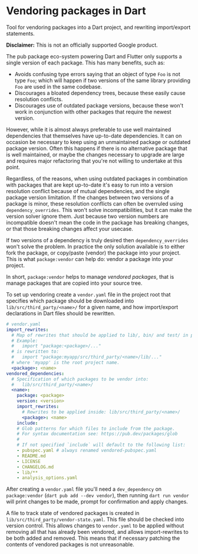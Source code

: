 # Vendoring packages in Dart

Tool for vendoring packages into a Dart project, and rewriting import/export
statements.

**Disclaimer:** This is not an officially supported Google product.

The pub package eco-system powering Dart and Flutter only supports a single
version of each package. This has many benefits, such as:
 * Avoids confusing type errors saying that an object of type `Foo` is not
   type `Foo`; which will happen if two versions of the same library providing
   `Foo` are used in the same codebase.
 * Discourages a bloated dependency trees, because these easily cause
   resolution conflicts.
 * Discourages use of outdated package versions, because these won't work in
   conjunction with other packages that require the newest version.

However, while it is almost always preferable to use well maintained
dependencies that themselves have up-to-date dependencies. It can on occasion be
necessary to keep using an unmaintained package or outdated package version.
Often this happens if there is no alternative package that is well maintained,
or maybe the changes necessary to upgrade are large and requires major
refactoring that you're not willing to undertake at this point.

Regardless, of the reasons, when using outdated packages in combination with
packages that are kept up-to-date it's easy to run into a version resolution
conflict because of mutual dependencies, and the single package version
limitation. If the changes between two versions of a package is minor, these
resolution conflicts can often be overruled using `dependency_overrides`.
This won't solve incompatibilities, but it can make the version solver ignore
them. Just because two version numbers are incompatible doesn't mean the code in
the package has breaking changes, or that those breaking changes affect your
usecase.

If two versions of a dependency is truly desired then `dependency_overrides`
won't solve the problem. In practice the only solution available is to either
fork the package, or copy/paste (vendor) the package into your project. This is
what `package:vendor` can help do: vendor a package into your project.

In short, `package:vendor` helps to manage _vendored packages_, that is
manage packages that are copied into your source tree.

To set up vendoring create a
`vendor.yaml` file in the project root that specifies which package should be downloaded into
`lib/src/third_party/<name>/` for a given name, and how import/export
declarations in Dart files should be rewritten.

```yaml
# vendor.yaml
import_rewrites:
  # Map of rewrites that should be applied to lib/, bin/ and test/ in project.
  # Example:
  #   import "package:<package>/..."
  # is rewritten to:
  #   import "package:myapp/src/third_party/<name>/lib/..."
  # where 'myapp' is the root project name.
  <package>: <name>
vendored_dependencies:
  # Specification of which packages to be vendor into:
  #   lib/src/third_party/<name>/
  <name>:
    package: <package>
    version: <version>
    import_rewrites:
      # Rewrites to be applied inside: lib/src/third_party/<name>/
      <package>: <name>
    include:
    # Glob patterns for which files to include from the package.
    # For syntax documentation see: https://pub.dev/packages/glob
    #
    # If not specified `include` will default to the following list:
    - pubspec.yaml # always renamed vendored-pubspec.yaml
    - README.md
    - LICENSE
    - CHANGELOG.md
    - lib/**
    - analysis_options.yaml
```

After creating a `vendor.yaml` file you'll need a `dev_dependency` on
`package:vendor` (`dart pub add --dev vendor`), then running `dart run vendor`
will print changes to be made, prompt for confirmation and apply changes.

A file to track state of vendored packages is created in
`lib/src/third_party/vendor-state.yaml`. This file should be checked into
version control. This allows changes to `vendor.yaml` to be applied without
removing all that has already been vendored, and allows import-rewrites to be
both added and removed. This means that if necessary patching the contents of
vendored packages is not unreasonable.

